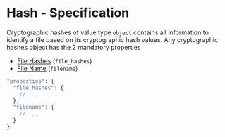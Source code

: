 # Hash - Specification

Cryptographic hashes of value type `object` contains all information to identify a file based on its cryptographic hash values.
Any cryptographic hashes object has the 2 mandatory properties

* [File Hashes](hash/file_hashes-spec.en.md) (`file_hashes`)
* [File Name](hash/filename-spec.en.md) (`filename`)

```javascript
"properties": {
  "file_hashes": {
    // ...
  },
  "filename": {
    // ...
  }
}
```
